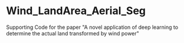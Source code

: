 # Wind_LandArea_Aerial_Seg
Supporting Code for the paper "A novel application of deep learning to determine the actual land transformed by wind power"
